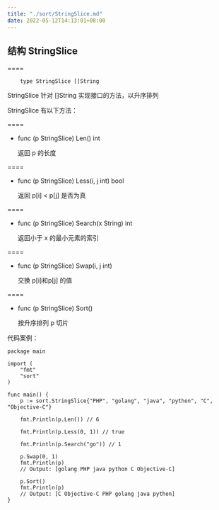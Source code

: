 ```yaml
---
title: "./sort/StringSlice.md"
date: 2022-05-12T14:13:01+08:00
---
```

## 结构 StringSlice 

====

		type StringSlice []String
		
StringSlice 针对 []String 实现接口的方法，以升序排列
	
StringSlice 有以下方法：

====
- func (p StringSlice) Len() int

	返回 p 的长度
	
====
- func (p StringSlice) Less(i, j int) bool 

	返回 p[i] < p[j] 是否为真
	
====
- func (p StringSlice) Search(x String) int

	返回小于 x 的最小元素的索引

====
- func (p StringSlice) Swap(i, j int)
	
	交换 p[i]和p[j] 的值

====
- func (p StringSlice) Sort() 

	按升序排列 p 切片
	
代码案例：
	
	package main
	
	import (
		"fmt"
		"sort"
	)
	
	func main() {
		p := sort.StringSlice{"PHP", "golang", "java", "python", "C", "Objective-C"}
	
		fmt.Println(p.Len()) // 6
	
		fmt.Println(p.Less(0, 1)) // true
	
		fmt.Println(p.Search("go")) // 1
	
		p.Swap(0, 1)
		fmt.Println(p)
		// Output: [golang PHP java python C Objective-C]
	
		p.Sort()
		fmt.Println(p)
		// Output: [C Objective-C PHP golang java python]
	}
	
